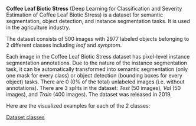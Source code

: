 **Coffee Leaf Biotic Stress** (Deep Learning for Classification and Severity Estimation of Coffee Leaf Biotic Stress) is a dataset for semantic segmentation, object detection, and instance segmentation tasks. It is used in the agriculture industry.

The dataset consists of 500 images with 2977 labeled objects belonging to 2 different classes including _leaf_ and _symptom_.

Each image in the Coffee Leaf Biotic Stress dataset has pixel-level instance segmentation annotations. Due to the nature of the instance segmentation task, it can be automatically transformed into semantic segmentation (only one mask for every class) or object detection (bounding boxes for every object) tasks. There are 0 (0% of the total) unlabeled images (i.e. without annotations). There are 3 splits in the dataset: _Test_ (50 images), _Val_ (50 images), and _Train_ (400 images). The dataset was released in 2019.

Here are the visualized examples for each of the 2 classes:

[Dataset classes](https://github.com/dataset-ninja/coffee-leaf-biotic-stress/raw/main/visualizations/classes_preview.webm)
